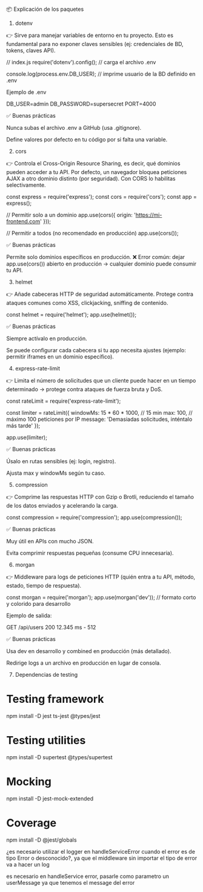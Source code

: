 📦 Explicación de los paquetes
1. dotenv

👉 Sirve para manejar variables de entorno en tu proyecto.
Esto es fundamental para no exponer claves sensibles (ej: credenciales de BD, tokens, claves API).

// index.js
require('dotenv').config(); // carga el archivo .env

console.log(process.env.DB_USER); // imprime usuario de la BD definido en .env


Ejemplo de .env

DB_USER=admin
DB_PASSWORD=supersecret
PORT=4000


✅ Buenas prácticas

Nunca subas el archivo .env a GitHub (usa .gitignore).

Define valores por defecto en tu código por si falta una variable.

2. cors

👉 Controla el Cross-Origin Resource Sharing, es decir, qué dominios pueden acceder a tu API.
Por defecto, un navegador bloquea peticiones AJAX a otro dominio distinto (por seguridad). Con CORS lo habilitas selectivamente.

const express = require('express');
const cors = require('cors');
const app = express();

// Permitir solo a un dominio
app.use(cors({ origin: 'https://mi-frontend.com' }));

// Permitir a todos (no recomendado en producción)
app.use(cors());


✅ Buenas prácticas

Permite solo dominios específicos en producción.
❌ Error común: dejar app.use(cors()) abierto en producción → cualquier dominio puede consumir tu API.

3. helmet

👉 Añade cabeceras HTTP de seguridad automáticamente.
Protege contra ataques comunes como XSS, clickjacking, sniffing de contenido.

const helmet = require('helmet');
app.use(helmet());


✅ Buenas prácticas

Siempre actívalo en producción.

Se puede configurar cada cabecera si tu app necesita ajustes (ejemplo: permitir iframes en un dominio específico).

4. express-rate-limit

👉 Limita el número de solicitudes que un cliente puede hacer en un tiempo determinado → protege contra ataques de fuerza bruta y DoS.

const rateLimit = require('express-rate-limit');

const limiter = rateLimit({
  windowMs: 15 * 60 * 1000, // 15 min
  max: 100, // máximo 100 peticiones por IP
  message: 'Demasiadas solicitudes, inténtalo más tarde'
});

app.use(limiter);


✅ Buenas prácticas

Úsalo en rutas sensibles (ej: login, registro).

Ajusta max y windowMs según tu caso.

5. compression

👉 Comprime las respuestas HTTP con Gzip o Brotli, reduciendo el tamaño de los datos enviados y acelerando la carga.

const compression = require('compression');
app.use(compression());


✅ Buenas prácticas

Muy útil en APIs con mucho JSON.

Evita comprimir respuestas pequeñas (consume CPU innecesaria).

6. morgan

👉 Middleware para logs de peticiones HTTP (quién entra a tu API, método, estado, tiempo de respuesta).

const morgan = require('morgan');
app.use(morgan('dev')); // formato corto y colorido para desarrollo


Ejemplo de salida:

GET /api/users 200 12.345 ms - 512


✅ Buenas prácticas

Usa dev en desarrollo y combined en producción (más detallado).

Redirige logs a un archivo en producción en lugar de consola.


7. Dependencias de testing
# Testing framework
npm install -D jest ts-jest @types/jest

# Testing utilities
npm install -D supertest @types/supertest

# Mocking
npm install -D jest-mock-extended

# Coverage
npm install -D @jest/globals





¿es necesario utilizar el logger en handleServiceError cuando el error es de tipo Error o desconocido?, ya que el middleware sin importar el tipo de error va a hacer un log

es necesario en handleService error, pasarle como parametro un userMessage 
ya que tenemos el message del error
